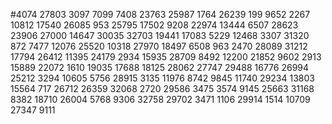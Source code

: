 #4074
27803
3097
7099
7408
23763
25987
1764
26239
199
9652
2267
10812
17540
26085
953
25795
17502
9208
22974
13444
6507
28623
23906
27000
14647
30035
32703
19441
17083
5229
12468
3307
31320
872
7477
12076
25520
10318
27970
18497
6508
963
2470
28089
31212
17794
26412
11395
24179
2934
15935
28709
8492
12200
21852
9602
2913
15889
22072
1610
19035
17688
18125
28062
27747
29488
16776
26994
25212
3294
10605
5756
28915
3135
11976
8742
9845
11740
29234
13803
15564
717
26712
26359
32068
2720
29586
3475
3574
9145
25663
31168
8382
18710
26004
5768
9306
32758
29702
3471
1106
29914
1514
10709
27347
9111

